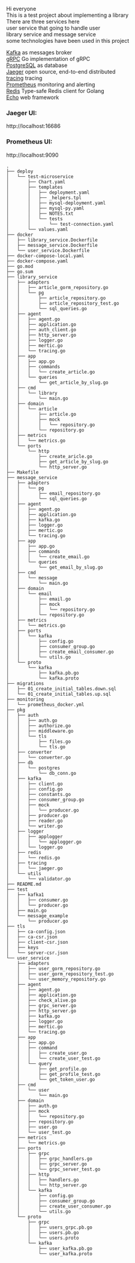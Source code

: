 Hi everyone<br/> 
This is a test project about implementing a library <br/>
There are three services here <br/>
user service that going to handle user<br/> 
library service and message service <br/>
some technologies have been used in this project<br/>

[Kafka](https://github.com/segmentio/kafka-go) as messages broker<br/>
[gRPC](https://github.com/grpc/grpc-go) Go implementation of gRPC<br/>
[PostgreSQL](https://github.com/jackc/pgx) as database<br/>
[Jaeger](https://www.jaegertracing.io/) open source, end-to-end distributed <br/>
[tracing](https://opentracing.io/) tracing<br/>
[Prometheus](https://prometheus.io/) monitoring and alerting<br/>
[Redis](https://github.com/go-redis/redis) Type-safe Redis client for Golang<br/>
[Echo](https://github.com/labstack/echo) web framework<br/>


### Jaeger UI:

http://localhost:16686

### Prometheus UI:

http://localhost:9090


```text
.
├── deploy
│   └── test-microservice
│       ├── Chart.yaml
│       ├── templates
│       │   ├── deployment.yaml
│       │   ├── _helpers.tpl
│       │   ├── mysql-deployment.yaml
│       │   ├── mysql-py.yaml
│       │   ├── NOTES.txt
│       │   └── tests
│       │       └── test-connection.yaml
│       └── values.yaml
├── docker
│   ├── library_service.Dockerfile
│   ├── message_service.Dockerfile
│   └── user_service.Dockerfile
├── docker-compose-local.yaml
├── docker-compose.yaml
├── go.mod
├── go.sum
├── library_service
│   ├── adapters
│   │   ├── article_gorm_repository.go
│   │   └── pg
│   │       ├── article_repository.go
│   │       ├── article_repository_test.go
│   │       └── sql_queries.go
│   ├── agent
│   │   ├── agent.go
│   │   ├── application.go
│   │   ├── auth_client.go
│   │   ├── http_server.go
│   │   ├── logger.go
│   │   ├── mertic.go
│   │   └── tracing.go
│   ├── app
│   │   ├── app.go
│   │   ├── commands
│   │   │   └── create_article.go
│   │   └── queries
│   │       └── get_article_by_slug.go
│   ├── cmd
│   │   └── library
│   │       └── main.go
│   ├── domain
│   │   └── article
│   │       ├── article.go
│   │       ├── mock
│   │       │   └── repository.go
│   │       └── repository.go
│   ├── metrics
│   │   └── metrics.go
│   └── ports
│       └── http
│           ├── create_aricle.go
│           ├── get_article_by_slug.go
│           └── http_server.go
├── Makefile
├── message_service
│   ├── adapters
│   │   └── pg
│   │       ├── email_repository.go
│   │       └── sql_queries.go
│   ├── agent
│   │   ├── agent.go
│   │   ├── application.go
│   │   ├── kafka.go
│   │   ├── logger.go
│   │   ├── mertic.go
│   │   └── tracing.go
│   ├── app
│   │   ├── app.go
│   │   ├── commands
│   │   │   └── create_email.go
│   │   └── queries
│   │       └── get_email_by_slug.go
│   ├── cmd
│   │   └── message
│   │       └── main.go
│   ├── domain
│   │   └── email
│   │       ├── email.go
│   │       ├── mock
│   │       │   └── repository.go
│   │       └── repository.go
│   ├── metrics
│   │   └── metrics.go
│   ├── ports
│   │   └── kafka
│   │       ├── config.go
│   │       ├── consumer_group.go
│   │       ├── create_email_consumer.go
│   │       └── utils.go
│   └── proto
│       └── kafka
│           ├── kafka.pb.go
│           └── kafka.proto
├── migrations
│   ├── 01_create_initial_tables.down.sql
│   └── 01_create_initial_tables.up.sql
├── monitoring
│   └── prometheus_docker.yml
├── pkg
│   ├── auth
│   │   ├── auth.go
│   │   ├── authorize.go
│   │   ├── middleware.go
│   │   └── tls
│   │       ├── files.go
│   │       └── tls.go
│   ├── converter
│   │   └── converter.go
│   ├── db
│   │   └── postgres
│   │       └── db_conn.go
│   ├── kafka
│   │   ├── client.go
│   │   ├── config.go
│   │   ├── constants.go
│   │   ├── consumer_group.go
│   │   ├── mock
│   │   │   └── producer.go
│   │   ├── producer.go
│   │   ├── reader.go
│   │   └── writer.go
│   ├── logger
│   │   ├── applogger
│   │   │   └── applogger.go
│   │   └── logger.go
│   ├── redis
│   │   └── redis.go
│   ├── tracing
│   │   └── jaeger.go
│   └── utils
│       └── validator.go
├── README.md
├── test
│   ├── kafka1
│   │   ├── consumer.go
│   │   └── producer.go
│   ├── main.go
│   └── message_example
│       └── producer.go
├── tls
│   ├── ca-config.json
│   ├── ca-csr.json
│   ├── client-csr.json
│   ├── keys
│   └── server-csr.json
└── user_service
    ├── adapters
    │   ├── user_gorm_repository.go
    │   ├── user_gorm_repository_test.go
    │   └── user_memory_repository.go
    ├── agent
    │   ├── agent.go
    │   ├── application.go
    │   ├── check_alive.go
    │   ├── grpc_server.go
    │   ├── http_server.go
    │   ├── kafka.go
    │   ├── logger.go
    │   ├── mertic.go
    │   └── tracing.go
    ├── app
    │   ├── app.go
    │   ├── command
    │   │   ├── create_user.go
    │   │   └── create_user_test.go
    │   └── query
    │       ├── get_profile.go
    │       ├── get_profile_test.go
    │       └── get_token_user.go
    ├── cmd
    │   └── user
    │       └── main.go
    ├── domain
    │   ├── auth.go
    │   ├── mock
    │   │   └── repository.go
    │   ├── repository.go
    │   ├── user.go
    │   └── user_test.go
    ├── metrics
    │   └── metrics.go
    ├── ports
    │   ├── grpc
    │   │   ├── grpc_handlers.go
    │   │   ├── grpc_server.go
    │   │   └── grpc_server_test.go
    │   ├── http
    │   │   ├── handlers.go
    │   │   └── http_server.go
    │   └── kafka
    │       ├── config.go
    │       ├── consumer_group.go
    │       ├── create_user_consumer.go
    │       └── utils.go
    └── proto
        ├── grpc
        │   ├── users_grpc.pb.go
        │   ├── users.pb.go
        │   └── users.proto
        └── kafka
            ├── user_kafka.pb.go
            └── user_kafka.proto
```

